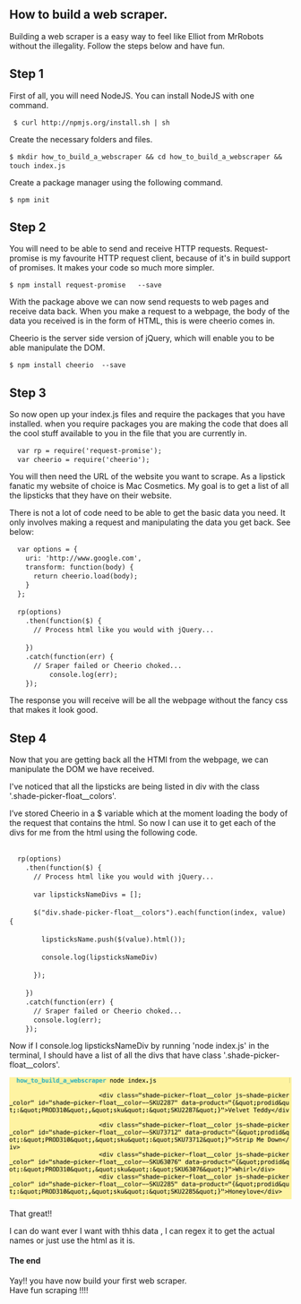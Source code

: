 ## How to build a web scraper.

Building a web scraper is a easy way to feel like Elliot from MrRobots without the illegality. Follow the steps below and have fun.


## Step 1  
First of all, you will need NodeJS. You can install NodeJS with one command.

```
 $ curl http://npmjs.org/install.sh | sh
```
Create the necessary folders and files.

```
$ mkdir how_to_build_a_webscraper && cd how_to_build_a_webscraper && touch index.js
```

Create a package manager using the following command.

```
$ npm init 
```


## Step 2

You will need to be able to send and receive HTTP requests. Request-promise is my favourite HTTP request client, because of it's in build support of promises. It makes your code so much more simpler. 

``` 
$ npm install request-promise   --save
```

With the package above we can now send requests to web pages and receive data back. When you make a request to a webpage, the body of the data you received is in the form of HTML, this is were cheerio comes in.<br>

Cheerio is the server side version of jQuery, which will enable you to be able manipulate the DOM.

``` 
$ npm install cheerio  --save
```

## Step 3

So now open up your index.js files and require the packages that you have installed. when you require packages you are making the code that does all the cool stuff available to you in the file that you are currently in.

```
  var rp = require('request-promise');
  var cheerio = require('cheerio'); 

```

You will then need the URL of the website you want to scrape. 
As a lipstick fanatic my website of choice is Mac Cosmetics. My goal is to get a list of all the lipsticks that they have on their website.

There is not a lot of code need to be able to get the basic data you need. It only involves making a request and manipulating the data you get back. See below:

```
  var options = {
    uri: 'http://www.google.com',
    transform: function(body) {
      return cheerio.load(body);
    }
  };

  rp(options)
    .then(function($) {
      // Process html like you would with jQuery...
    
    })
    .catch(function(err) {
      // Sraper failed or Cheerio choked...
          console.log(err);
    });

``` 

The response you will receive will be all the webpage without the fancy css that makes it look good.


  
## Step 4

Now that you are getting back all the HTMl from the webpage, we can manipulate the DOM we have received. 

I've noticed that all the lipsticks are being listed in div with the class '.shade-picker-float__colors'. 

I’ve stored Cheerio in a $ variable which at the moment  loading the body of the request that contains the html. So now I can use it to get each of the divs for me from the html using the following code.

```

  rp(options)
    .then(function($) {
      // Process html like you would with jQuery...
      
      var lipsticksNameDivs = [];

      $("div.shade-picker-float__colors").each(function(index, value) {

        lipsticksName.push($(value).html());
        
        console.log(lipsticksNameDiv)

      });
    
    })
    .catch(function(err) {
      // Sraper failed or Cheerio choked...
      console.log(err);
    });

``` 
Now if I console.log lipsticksNameDiv by running 'node index.js' in the terminal, I should have a list of all the divs that have class '.shade-picker-float__colors'. 

![](/images/lipstickDivs.png)

That great!!

I can do want ever I want with thhis data , I can regex it to get the actual names or just use the html as it is.



#### The end

Yay!! you have now build your first web scraper. <br>
Have fun scraping !!!!